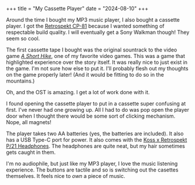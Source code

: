 +++
title = "My Cassette Player"
date = "2024-08-10"
+++

Around the time I bought my MP3 music player, I also bought a cassette player. I got the [Retrospekt CP-81](https://retrospekt.com/products/retrospekt-cp-81-portable-cassette-player) because I wanted something of respectable build quality. I will eventually get a Sony Walkman though! They seem so cool.

The first cassette tape I bought was the original sountrack to the video game [*A Short Hike*](https://ashorthike.com/), one of my favorite video games. This was a game that highlighted experience over the story itself. It was really nice to just exist in the game. I'm not sure how else to put it. I'll probably flesh out my thoughts on the game properly later! (And it would be fitting to do so in the mountains.)

Oh, and the OST is amazing. I get a lot of work done with it.

I found opening the cassette player to put in a cassette super confusing at first. I've never had one growing up. All I had to do was pop open the player door when I thought there would be some sort of clicking mechanism. Nope, all magnets!

The player takes two AA batteries (yes, the batteries are included). It also has a USB Type-C port for power. It also comes with the [Koss x Retrospekt P/21 Headphones](https://retrospekt.com/collections/best-sellers/products/koss-p-21-retro-foam-on-ear-headphones). The headphones are quite neat, but my hair sometimes gets caught in them.

I'm no audiophile, but just like my MP3 player, I love the music listening experience. The buttons are tactile and so is switching out the casettes themselves. It feels nice to *own* a piece of music.

